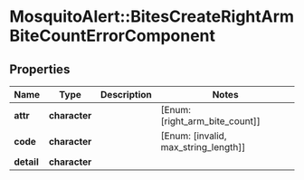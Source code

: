 # MosquitoAlert::BitesCreateRightArmBiteCountErrorComponent


## Properties
Name | Type | Description | Notes
------------ | ------------- | ------------- | -------------
**attr** | **character** |  | [Enum: [right_arm_bite_count]] 
**code** | **character** |  | [Enum: [invalid, max_string_length]] 
**detail** | **character** |  | 


